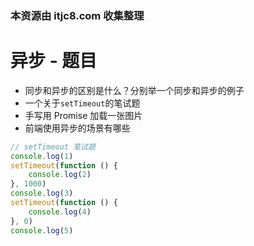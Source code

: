 ### 本资源由 itjc8.com 收集整理
# 异步 - 题目

- 同步和异步的区别是什么？分别举一个同步和异步的例子
- 一个关于`setTimeout`的笔试题
- 手写用 Promise 加载一张图片
- 前端使用异步的场景有哪些

```javascript
// setTimeout 笔试题
console.log(1)
setTimeout(function () {
    console.log(2)
}, 1000)
console.log(3)
setTimeout(function () {
    console.log(4)
}, 0)
console.log(5)
```
